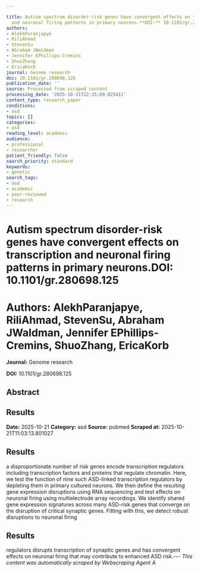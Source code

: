 ```yaml
---

title: Autism spectrum disorder-risk genes have convergent effects on transcription
  and neuronal firing patterns in primary neurons.**DOI:** 10.1101/gr.280698.125
authors:
- AlekhParanjapye
- RiliAhmad
- StevenSu
- Abraham JWaldman
- Jennifer EPhillips-Cremins
- ShuoZhang
- EricaKorb
journal: Genome research
doi: 10.1101/gr.280698.125
publication_date: ''
source: Processed from scraped content
processing_date: '2025-10-21T22:15:09.025411'
content_type: research_paper
conditions:
- asd
topics: []
categories:
- asd
reading_level: academic
audience:
- professional
- researcher
patient_friendly: false
search_priority: standard
keywords:
- genetic
search_tags:
- asd
- academic
- peer-reviewed
- research
---
```




# Autism spectrum disorder-risk genes have convergent effects on transcription and neuronal firing patterns in primary neurons.**DOI:** 10.1101/gr.280698.125

# **Authors:** AlekhParanjapye, RiliAhmad, StevenSu, Abraham JWaldman, Jennifer EPhillips-Cremins, ShuoZhang, EricaKorb

**Journal:** Genome research

**DOI:** 10.1101/gr.280698.125

## Abstract

## Results

**Date:** 2025-10-21
**Category:** asd
**Source:** pubmed
**Scraped at:** 2025-10-21T11:03:13.801027
## Results
a disproportionate number of risk genes encode transcription regulators including transcription factors and proteins that
regulate chromatin. Here, we test the function of nine such ASD-linked transcription regulators by depleting them in primary
cultured neurons. We then define the resulting gene expression disruptions using RNA sequencing and test effects on neuronal
firing using multielectrode array recordings. We identify shared gene expression signatures across many ASD-risk genes that
converge on the disruption of critical synaptic genes. Fitting with this, we detect robust disruptions to neuronal firing
## Results
regulators disrupts transcription of synaptic genes and has convergent effects on neuronal firing that may contribute to enhanced
ASD risk.---
*This content was automatically scraped by Webscraping Agent A*